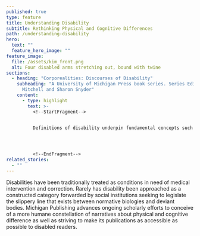 ```yaml
---
published: true
type: feature
title: Understanding Disability
subtitle: Rethinking Physical and Cognitive Differences
path: /understanding-disability
hero:
  text: ""
  feature_hero_image: ""
feature_image:
  file: /assets/kim_front.png
  alt: Four disabled arms stretching out, bound with twine
sections:
  - heading: "Corporealities: Discourses of Disability"
    subheading: "A University of Michigan Press book series. Series Editors: David
      Mitchell and Sharon Snyder"
    content:
      - type: highlight
        text: >-
          <!--StartFragment-->


          Definitions of disability underpin fundamental concepts such as normalcy, health, bodily integrity, individuality, citizenship, and morality—all terms that define the essence of what it means to be human. Rarely has disability been approached as a constructed category forwarded by social institutions seeking to legislate the slippery line that exists between normative biologies and deviant bodies. Corporealities identifies the social phantasms that have been projected upon disabled subjects in history and aims to theorize the shifting coordinates of disabled identities.




          <!--EndFragment-->
related_stories:
  - ""
---
```

<!--StartFragment-->

Disabilities have been traditionally treated as conditions in need of medical intervention and correction. Rarely has disability been approached as a constructed category forwarded by social institutions seeking to legislate the slippery line that exists between normative biologies and deviant bodies. Michigan Publishing advances ongoing scholarly efforts to conceive of a more humane constellation of narratives about physical and cognitive difference as well as striving to make its publications as accessible as possible to disabled readers.

<!--EndFragment-->
